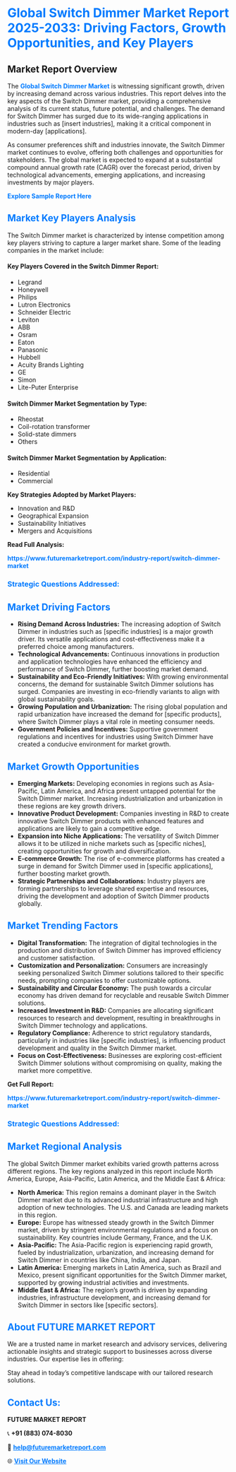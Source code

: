 <h1 style="color: #007BFF;">Global Switch Dimmer Market Report 2025-2033: Driving Factors, Growth Opportunities, and Key Players</h1>

<section id="overview">
<h2>Market Report Overview</h2>
<p>The <a href="https://www.futuremarketreport.com/industry-report/switch-dimmer-market" style="color: #007BFF; text-decoration: none;"><strong>Global Switch Dimmer Market</strong></a> is witnessing significant growth, driven by increasing demand across various industries. This report delves into the key aspects of the Switch Dimmer market, providing a comprehensive analysis of its current status, future potential, and challenges. The demand for Switch Dimmer has surged due to its wide-ranging applications in industries such as [insert industries], making it a critical component in modern-day [applications].</p>
<p>As consumer preferences shift and industries innovate, the Switch Dimmer market continues to evolve, offering both challenges and opportunities for stakeholders. The global market is expected to expand at a substantial compound annual growth rate (CAGR) over the forecast period, driven by technological advancements, emerging applications, and increasing investments by major players.</p>
</section>

<section id="overview">
<p><a href="https://www.futuremarketreport.com/request-sample/reportId=55132" style="color: #007BFF; text-decoration: none;"><strong>Explore Sample Report Here</strong></a></p>
</section>

<section id="key-players">
<h2 style="color: #007BFF;">Market Key Players Analysis</h2>
<p>The Switch Dimmer market is characterized by intense competition among key players striving to capture a larger market share. Some of the leading companies in the market include:</p>
<h4>Key Players Covered in the Switch Dimmer Report:</h4>
<ul><li>Legrand</li><li>Honeywell</li><li>Philips</li><li>Lutron Electronics</li><li>Schneider Electric</li><li>Leviton</li><li>ABB</li><li>Osram</li><li>Eaton</li><li>Panasonic</li><li>Hubbell</li><li>Acuity Brands Lighting</li><li>GE</li><li>Simon</li><li>Lite-Puter Enterprise</li></ul>
<h4>Switch Dimmer Market Segmentation by Type:</h4>
<ul><li>Rheostat</li><li>Coil-rotation transformer</li><li>Solid-state dimmers</li><li>Others</li></ul>

<h4>Switch Dimmer Market Segmentation by Application:</h4>
<ul><li>Residential</li><li>Commercial</li></ul>
<p><strong>Key Strategies Adopted by Market Players:</strong></p>
<ul>
<li>Innovation and R&D</li>
<li>Geographical Expansion</li>
<li>Sustainability Initiatives</li>
<li>Mergers and Acquisitions</li>
</ul>
</section>

<section>
<p><strong>Read Full Analysis: </strong></p><a href="https://www.futuremarketreport.com/industry-report/switch-dimmer-market" style="color: #007BFF; text-decoration: none;"><strong>https://www.futuremarketreport.com/industry-report/switch-dimmer-market</strong></a>
<h3 style="color: #007BFF;">Strategic Questions Addressed:</h3>
</section>

<section id="driving-factors">
<h2 style="color: #007BFF;">Market Driving Factors</h2>
<ul>
<li><strong>Rising Demand Across Industries:</strong> The increasing adoption of Switch Dimmer in industries such as [specific industries] is a major growth driver. Its versatile applications and cost-effectiveness make it a preferred choice among manufacturers.</li>
<li><strong>Technological Advancements:</strong> Continuous innovations in production and application technologies have enhanced the efficiency and performance of Switch Dimmer, further boosting market demand.</li>
<li><strong>Sustainability and Eco-Friendly Initiatives:</strong> With growing environmental concerns, the demand for sustainable Switch Dimmer solutions has surged. Companies are investing in eco-friendly variants to align with global sustainability goals.</li>
<li><strong>Growing Population and Urbanization:</strong> The rising global population and rapid urbanization have increased the demand for [specific products], where Switch Dimmer plays a vital role in meeting consumer needs.</li>
<li><strong>Government Policies and Incentives:</strong> Supportive government regulations and incentives for industries using Switch Dimmer have created a conducive environment for market growth.</li>
</ul>
</section>

<section id="growth-opportunities">
<h2 style="color: #007BFF;">Market Growth Opportunities</h2>
<ul>
<li><strong>Emerging Markets:</strong> Developing economies in regions such as Asia-Pacific, Latin America, and Africa present untapped potential for the Switch Dimmer market. Increasing industrialization and urbanization in these regions are key growth drivers.</li>
<li><strong>Innovative Product Development:</strong> Companies investing in R&D to create innovative Switch Dimmer products with enhanced features and applications are likely to gain a competitive edge.</li>
<li><strong>Expansion into Niche Applications:</strong> The versatility of Switch Dimmer allows it to be utilized in niche markets such as [specific niches], creating opportunities for growth and diversification.</li>
<li><strong>E-commerce Growth:</strong> The rise of e-commerce platforms has created a surge in demand for Switch Dimmer used in [specific applications], further boosting market growth.</li>
<li><strong>Strategic Partnerships and Collaborations:</strong> Industry players are forming partnerships to leverage shared expertise and resources, driving the development and adoption of Switch Dimmer products globally.</li>
</ul>
</section>

<section id="trending-factors">
<h2 style="color: #007BFF;">Market Trending Factors</h2>
<ul>
<li><strong>Digital Transformation:</strong> The integration of digital technologies in the production and distribution of Switch Dimmer has improved efficiency and customer satisfaction.</li>
<li><strong>Customization and Personalization:</strong> Consumers are increasingly seeking personalized Switch Dimmer solutions tailored to their specific needs, prompting companies to offer customizable options.</li>
<li><strong>Sustainability and Circular Economy:</strong> The push towards a circular economy has driven demand for recyclable and reusable Switch Dimmer solutions.</li>
<li><strong>Increased Investment in R&D:</strong> Companies are allocating significant resources to research and development, resulting in breakthroughs in Switch Dimmer technology and applications.</li>
<li><strong>Regulatory Compliance:</strong> Adherence to strict regulatory standards, particularly in industries like [specific industries], is influencing product development and quality in the Switch Dimmer market.</li>
<li><strong>Focus on Cost-Effectiveness:</strong> Businesses are exploring cost-efficient Switch Dimmer solutions without compromising on quality, making the market more competitive.</li>
</ul>
</section>

<section>
<p><strong>Get Full Report: </strong></p><a href="https://www.futuremarketreport.com/industry-report/switch-dimmer-market" style="color: #007BFF; text-decoration: none;"><strong>https://www.futuremarketreport.com/industry-report/switch-dimmer-market</strong></a>
<h3 style="color: #007BFF;">Strategic Questions Addressed:</h3>
</section>


<section id="regional-analysis">
<h2 style="color: #007BFF;">Market Regional Analysis</h2>
<p>The global Switch Dimmer market exhibits varied growth patterns across different regions. The key regions analyzed in this report include North America, Europe, Asia-Pacific, Latin America, and the Middle East & Africa:</p>
<ul>
<li><strong>North America:</strong> This region remains a dominant player in the Switch Dimmer market due to its advanced industrial infrastructure and high adoption of new technologies. The U.S. and Canada are leading markets in this region.</li>
<li><strong>Europe:</strong> Europe has witnessed steady growth in the Switch Dimmer market, driven by stringent environmental regulations and a focus on sustainability. Key countries include Germany, France, and the U.K.</li>
<li><strong>Asia-Pacific:</strong> The Asia-Pacific region is experiencing rapid growth, fueled by industrialization, urbanization, and increasing demand for Switch Dimmer in countries like China, India, and Japan.</li>
<li><strong>Latin America:</strong> Emerging markets in Latin America, such as Brazil and Mexico, present significant opportunities for the Switch Dimmer market, supported by growing industrial activities and investments.</li>
<li><strong>Middle East & Africa:</strong> The region’s growth is driven by expanding industries, infrastructure development, and increasing demand for Switch Dimmer in sectors like [specific sectors].</li>
</ul>
</section>

<footer>
<h2 style="color: #007BFF;">About FUTURE MARKET REPORT</h2>
<p>We are a trusted name in market research and advisory services, delivering actionable insights and strategic support to businesses across diverse industries. Our expertise lies in offering:</p>

<p>Stay ahead in today’s competitive landscape with our tailored research solutions.</p>

<h2 style="color: #007BFF;">Contact Us:</h2>
<p><strong>FUTURE MARKET REPORT</strong></p>
<p>📞 <strong>+91 (883) 074-8030</strong></p>
<p>📧 <strong><a href="mailto:help@futuremarketreport.com" style="color: #007BFF;">help@futuremarketreport.com</a></strong></p>
<p>🌐 <strong><a href="https://www.futuremarketreport.com/" style="color: #007BFF;">Visit Our Website</a></strong></p>
</footer>